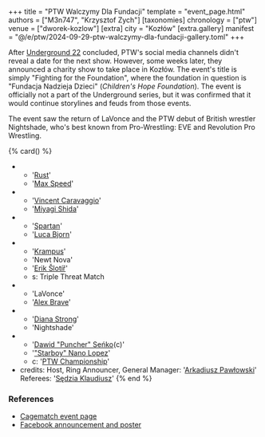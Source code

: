 +++
title = "PTW Walczymy Dla Fundacji"
template = "event_page.html"
authors = ["M3n747", "Krzysztof Zych"]
[taxonomies]
chronology = ["ptw"]
venue = ["dworek-kozlow"]
[extra]
city = "Kozłów"
[extra.gallery]
manifest = "@/e/ptw/2024-09-29-ptw-walczymy-dla-fundacji-gallery.toml"
+++

After [Underground 22](@/e/ptw/2024-08-25-ptw-underground-22.md) concluded, PTW's social media channels didn't reveal a date for the next show.
However, some weeks later, they announced a charity show to take place in Kozłów.
The event's title is simply "Fighting for the Foundation", where the foundation in question is "Fundacja Nadzieja Dzieci" (_Children's Hope Foundation_).
The event is officially not a part of the Underground series, but it was confirmed that it would continue storylines and feuds from those events.

The event saw the return of LaVonce and the PTW debut of British wrestler Nightshade, who's best known from Pro-Wrestling: EVE and Revolution Pro Wrestling.

{% card() %}
- - '[Rust](@/w/rust.md)'
  - '[Max Speed](@/w/max-speed.md)'
- - '[Vincent Caravaggio](@/w/vincent-caravaggio.md)'
  - '[Miyagi Shida](@/w/miyagi-shida.md)'
- - '[Spartan](@/w/spartan.md)'
  - '[Luca Bjorn](@/w/luca-bjorn.md)'
- - '[Krampus](@/w/krampus.md)'
  - 'Newt Nova'
  - '[Erik Šlotíř](@/w/erik-slotir.md)'
  - s: Triple Threat Match
- - 'LaVonce'
  - '[Alex Brave](@/w/alex-brave.md)'
- - '[Diana Strong](@/w/diana-strong.md)'
  - 'Nightshade'
- - '[Dawid "Puncher" Seńko](@/w/puncher.md)(c)'
  - '["Starboy" Nano Lopez](@/w/nano-lopez.md)'
  - c: '[PTW Championship](@/c/ptw-championship.md)'
- credits:
    Host, Ring Announcer, General Manager: '[Arkadiusz Pawłowski](@/w/pan-pawlowski.md)'
    Referees: '[Sędzia Klaudiusz](@/w/sedzia-klaudiusz.md)'
  {% end %}

### References

* [Cagematch event page](https://www.cagematch.net/?id=1&nr=403967)
* [Facebook announcement and poster](https://www.facebook.com/PrimeTimeWrestlingPL/posts/pfbid0A8DxWMbks5aKMceWdq2kVsNcauAGxL56iSqdtVCdthHCEcQfNocuM5mzRBvz78bul)
